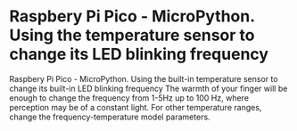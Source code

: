 # Raspbery Pi Pico - MicroPython. Using the temperature sensor to change its LED blinking frequency

Raspbery Pi Pico - MicroPython. Using the built-in temperature sensor to change its built-in LED blinking frequency
The warmth of your finger will be enough to change the frequency from 1-5Hz up to 100 Hz, where perception may be of a constant light.
For other temperature ranges, change the frequency-temperature model parameters.
